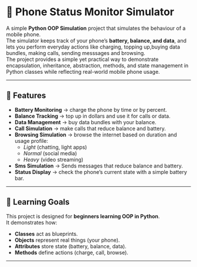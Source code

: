 # 📱 Phone Status Monitor Simulator  
A simple **Python OOP Simulation** project that simulates the behaviour of a mobile phone.  
The simulator keeps track of your phone’s **battery, balance, and data**, and lets you perform everyday actions like charging, topping up,buying data bundles, making calls, sending messsages and browsing.    
The project provides a simple yet practical way to demonstrate encapsulation, inheritance, abstraction, methods, and state management in Python classes while reflecting real-world mobile phone usage. 

---

## 🔑 Features  
- **Battery Monitoring** → charge the phone by time or by percent.  
- **Balance Tracking** → top up in dollars and use it for calls or data.  
- **Data Management** → buy data bundles with your balance.  
- **Call Simulation** → make calls that reduce balance and battery.  
- **Browsing Simulation** → browse the internet based on duration and usage profile:  
  - *Light* (chatting, light apps)  
  - *Normal* (social media)  
  - *Heavy* (video streaming)  
- **Sms Simulation** → Sends messages that reduce balance and battery.
- **Status Display** → check the phone’s current state with a simple battery bar.  

---

## 🎯 Learning Goals  
This project is designed for **beginners learning OOP in Python**.  
It demonstrates how:  
- **Classes** act as blueprints.  
- **Objects** represent real things (your phone).  
- **Attributes** store state (battery, balance, data).  
- **Methods** define actions (charge, call, browse).  

---

